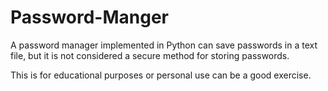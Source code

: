 # Password-Manger
A password manager implemented in Python can save passwords in a text file, but it is not considered a secure method for storing passwords.

This is for educational purposes or personal use can be a good exercise.